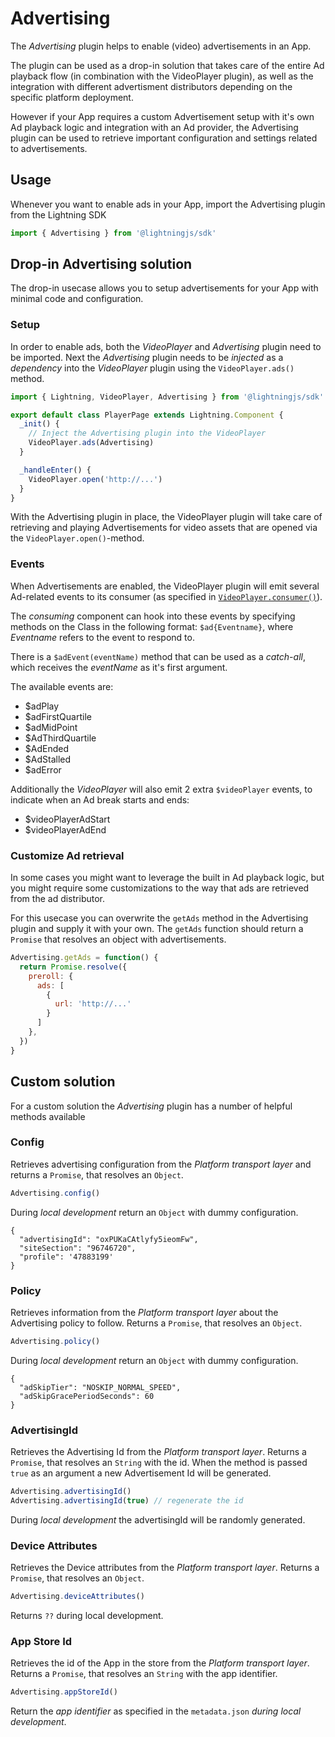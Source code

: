 # Advertising

The _Advertising_ plugin helps to enable (video) advertisements in an App.

The plugin can be used as a drop-in solution that takes care of the entire Ad playback flow (in combination with the VideoPlayer plugin),
as well as the integration with different advertisment distributors depending on the specific platform deployment.

However if your App requires a custom Advertisement setup with it's own Ad playback logic and integration with an Ad provider, the Advertising
plugin can be used to retrieve important configuration and settings related to advertisements.


## Usage

Whenever you want to enable ads in your App, import the Advertising plugin from the Lightning SDK

```js
import { Advertising } from '@lightningjs/sdk'
```

## Drop-in Advertising solution

The drop-in usecase allows you to setup advertisements for your App with minimal code and configuration.

### Setup

In order to enable ads, both the _VideoPlayer_ and _Advertising_ plugin need to be imported. Next the _Advertising_ plugin
needs to be _injected_ as a _dependency_ into the _VideoPlayer_ plugin using the `VideoPlayer.ads()` method.

```js
import { Lightning, VideoPlayer, Advertising } from '@lightningjs/sdk'

export default class PlayerPage extends Lightning.Component {
  _init() {
    // Inject the Advertising plugin into the VideoPlayer
    VideoPlayer.ads(Advertising)
  }

  _handleEnter() {
    VideoPlayer.open('http://...')
  }
}
```

With the Advertising plugin in place, the VideoPlayer plugin will take care of retrieving and playing Advertisements
for video assets that are opened via the `VideoPlayer.open()`-method.

### Events

When Advertisements are enabled, the VideoPlayer plugin will emit several Ad-related events to its consumer (as specified in [`VideoPlayer.consumer()`](/plugins/videoplayer?id=consumer)).

The _consuming_ component can hook into these events by specifying methods on the Class in the following format: `$ad{Eventname}`, where
_Eventname_ refers to the event to respond to.

There is a `$adEvent(eventName)` method that can be used as a _catch-all_, which receives the _eventName_ as it's first argument.

The available events are:

- $adPlay
- $adFirstQuartile
- $adMidPoint
- $AdThirdQuartile
- $AdEnded
- $AdStalled
- $adError

Additionally the _VideoPlayer_ will also emit 2 extra `$videoPlayer` events, to indicate when an Ad break starts and ends:

- $videoPlayerAdStart
- $videoPlayerAdEnd


### Customize Ad retrieval

In some cases you might want to leverage the built in Ad playback logic, but you might require some customizations to the way that ads are retrieved from the ad distributor.

For this usecase you can overwrite the `getAds` method in the Advertising plugin and supply it with your own. The `getAds` function should return a `Promise`
that resolves an object with advertisements.

```js
Advertising.getAds = function() {
  return Promise.resolve({
    preroll: {
      ads: [
        {
          url: 'http://...'
        }
      ]
    },
  })
}
```

## Custom solution

For a custom solution the _Advertising_ plugin has a number of helpful methods available

### Config

Retrieves advertising configuration from the _Platform transport layer_ and returns a `Promise`, that resolves an `Object`.

```js
Advertising.config()
```

During _local development_ return an `Object` with dummy configuration.

```
{
  "advertisingId": "oxPUKaCAtlyfy5ieomFw",
  "siteSection": "96746720",
  "profile": '47883199'
}
```

### Policy

Retrieves information from the _Platform transport layer_ about the Advertising policy to follow. Returns a `Promise`, that resolves an `Object`.

```js
Advertising.policy()
```

During _local development_ return an `Object` with dummy configuration.

```
{
  "adSkipTier": "NOSKIP_NORMAL_SPEED",
  "adSkipGracePeriodSeconds": 60
}
```


### AdvertisingId

Retrieves the Advertising Id from the _Platform transport layer_. Returns a `Promise`, that resolves an `String` with the id.
When the method is passed `true` as an argument a new Advertisement Id will be generated.


```js
Advertising.advertisingId()
Advertising.advertisingId(true) // regenerate the id
```

During _local development_ the advertisingId will be randomly generated.

### Device Attributes

Retrieves the Device attributes from the _Platform transport layer_. Returns a `Promise`, that resolves an `Object`.

```js
Advertising.deviceAttributes()
```

Returns `??` during local development.


### App Store Id

Retrieves the id of the App in the store from the _Platform transport layer_. Returns a `Promise`, that resolves an `String` with the app identifier.

```js
Advertising.appStoreId()
```

Return the _app identifier_ as specified in the `metadata.json` _during local development_.
